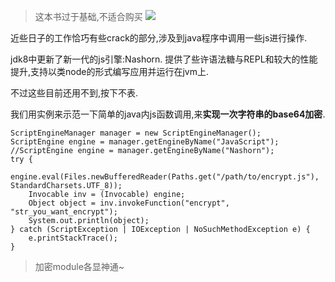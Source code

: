 >这本书过于基础,不适合购买
>![](http://7xqjx7.com1.z0.glb.clouddn.com/image/tiger.jpeg?imageView2/2/h/200) 

近些日子的工作恰巧有些crack的部分,涉及到java程序中调用一些js进行操作. 

jdk8中更新了新一代的js引擎:Nashorn. 提供了些许语法糖与REPL和较大的性能提升,支持以类node的形式编写应用并运行在jvm上. 

不过这些目前还用不到,按下不表.

我们用实例来示范一下简单的java内js函数调用,来**实现一次字符串的base64加密**. 

```
ScriptEngineManager manager = new ScriptEngineManager();
ScriptEngine engine = manager.getEngineByName("JavaScript");
//ScriptEngine engine = manager.getEngineByName("Nashorn");
try {
    engine.eval(Files.newBufferedReader(Paths.get("/path/to/encrypt.js"), StandardCharsets.UTF_8));
    Invocable inv = (Invocable) engine;
    Object object = inv.invokeFunction("encrypt", "str_you_want_encrypt");
    System.out.println(object);
} catch (ScriptException | IOException | NoSuchMethodException e) {
    e.printStackTrace();
}
``` 

>加密module各显神通~

